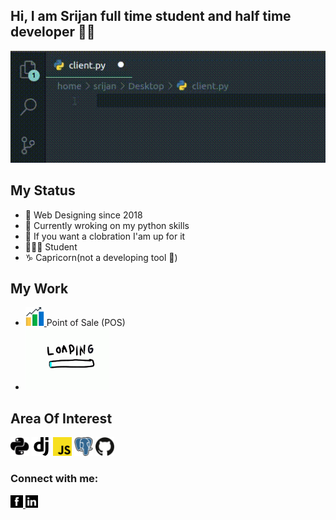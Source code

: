 ## Hi, I am Srijan full time student and half time developer 👋🏾
![](hello.gif)

## My Status
- 🔭 Web Designing since 2018
- 🌱 Currently wroking on my python skills
- 👯 If you want a clobration I'am up for it 
- 🧑🏿‍🎓 Student
- ♑ Capricorn(not a developing tool 🤣)

## My Work
- <a href="https://pos.returnzero.com.np/demo/"><img src="statistics.svg" alt="drawing" width="30"/> 
</a> Point of Sale (POS) 
- <img src="loding.gif" alt="drawing" height="100"/>

## Area Of Interest
<img src="python.svg" alt="drawing" width="30"/>
<img src="django.svg" alt="drawing" width="30"/>
<img src="javascript.svg" alt="drawing" width="30"/>
<img src="postgresql.svg" alt="drawing" width="30"/>
<img src="github.svg" alt="drawing" width="30"/>


### Connect with me:
<a href="https://www.facebook.com/srijan.pokhrel.35"><img src="facebook.svg" alt="drawing" width="20"/>
</a>
<a href="https://www.linkedin.com/in/srijan-pokhrel-598b661ba/"><img src="linkedin.svg" alt="drawing" width="20"/>
</a>





